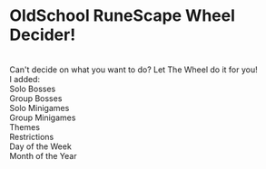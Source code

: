<h1>OldSchool RuneScape Wheel Decider!</h1>
<br>
Can't decide on what you want to do? Let The Wheel do it for you!
<br>
I added:
<br>
Solo Bosses
<br>
Group Bosses
<br>
Solo Minigames
<br>
Group Minigames
<br>
Themes
<br>
Restrictions
<br>
Day of the Week
<br>
Month of the Year
